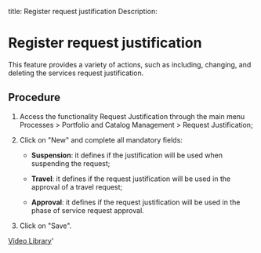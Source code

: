 title: Register request justification
Description: 
# Register request justification

This feature provides a variety of actions, such as including, changing, and deleting the services request justification.

Procedure
-------------

1.  Access the functionality Request Justification through the main menu
    Processes \> Portfolio and Catalog Management \> Request Justification;

2.  Click on "New" and complete all mandatory fields:

       + **Suspension**: it defines if the justification will be used when suspending the request;

       + **Travel**: it defines if the request justification will be used in the approval of a travel request;

       + **Approval**: it defines if the request justification will be used in the phase of service request approval.


3.  Click on "Save".


<i class='fa fa-youtube-play  fa-2x' style='color:#97ce17;vertical-align: middle;'> </i> [Video Library](https://www.youtube.com/playlist?list=PLB5qK2uzf2RPsG8HdkE7qEHB39yEI_T8y)'

<!-- !!! tip "About"

    <b>Product/Version:</b> CITSmart | 9.00 &nbsp;&nbsp;
    <b>Updated:</b>01/03/2019 - Anna Martins

